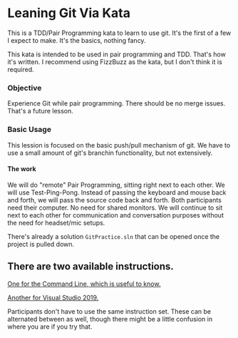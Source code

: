 # Leaning Git Via Kata
This is a TDD/Pair Programming kata to learn to use git. It's the first of a few I expect to make. It's the basics, nothing fancy.

This kata is intended to be used in pair programming and TDD. That's how it's written. I recommend using FizzBuzz as the kata, but I don't think it is required.

### Objective
Experience Git while pair programming. There should be no merge issues. That's a future lesson.

### Basic Usage
This lession is focused on the basic push/pull mechanism of git. 
We have to use a small amount of git's branchin functionality, but not extensively.

#### The work
We will do "remote" Pair Programming, sitting right next to each other.
We will use Test-Ping-Pong. Instead of passing the keyboard and mouse back and forth, we will pass the source code back and forth.
Both participants need their computer. No need for shared monitors.
We will continue to sit next to each other for communication and conversation purposes without the need for headset/mic setups.

There's already a solution `GitPractice.sln` that can be opened once the project is pulled down.


## There are two available instructions.

[One for the Command Line, which is useful to know.](/GitCommandLine.md)

[Another for Visual Studio 2019.](GitVisualStudio.md)

Participants don't have to use the same instruction set. These can be alternated between as well, though there might be a little confusion in where you are if you try that.
